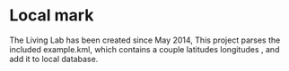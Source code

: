 # Local mark

The Living Lab has been created since May 2014, This project parses the included example.kml, which contains a couple latitudes longitudes , and add it to local database.
